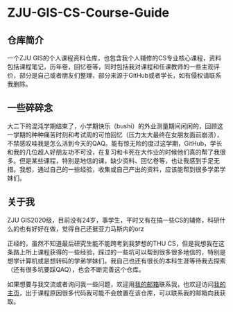 # ZJU-GIS-CS-Course-Guide

## 仓库简介

一个ZJU GIS的个人课程资料仓库，也包含我个人辅修的CS专业核心课程，资料包括课程笔记，历年卷，回忆卷等，同时包括我对课程和任课教师的一些主观评价，部分是自己或者朋友们整理，部分来源于GitHub或者学长，如有侵权请联系我删除。

## 一些碎碎念

大二下的混沌学期结束了，小学期快乐（bushi）的外业测量期间闲闲的，回顾这一学期的种种痛苦时刻和考试周的可怕回忆（压力太大最终在女朋友面前崩溃），不禁感叹哇我是怎么活到今天的QAQ。能有惊无险的度过这学期，GitHub，学长和我的几位超人好朋友功不可没，在复习和卡死在大作业的时候他们真的帮了我很多。但是某些课程，特别是地信的课，缺少资料、回忆卷等，也让我感到手足无措。我想，通过自己的一些经验，收集或自己产出的资料，应该能帮到很多学弟学妹们。

## 关于我

ZJU GIS2020级，目前没有24岁，事学生，平时又有在搞一些CS的辅修，科研什么的也有好好在做，觉得自己还挺亚力马斯内的orz

正经的，虽然不知道最后研究生能不能跨考到我梦想的THU CS，但是我想我在这条路上所上课程获得的一些经验，踩过的一些坑可以帮到很多很多地信的，特别是想学计算机或是想转码的学弟学妹们。我自己也还有很长的本科生涯等待我去探索（还有很多坑要踩QAQ），也会不断完善这个仓库。

如果想要与我交流或者询问我一些问题，欢迎用[我的邮箱](3200101205@zju.edu.cn)联系我，也欢迎访问[我的主页](https://jwimd.github.io/)，出于课程原因很多代码我可能不会放置在该仓库，可以联系我的邮箱向我获取。

